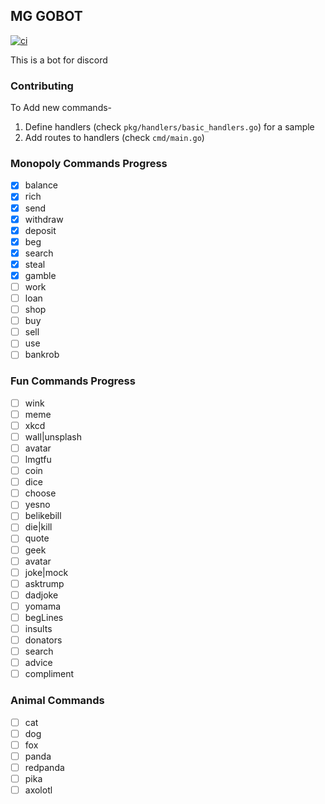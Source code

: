 ## MG GOBOT
[![ci](https://github.com/mridulganga/mg-gobot/actions/workflows/build.yaml/badge.svg)](https://github.com/mridulganga/mg-gobot/actions/workflows/build.yaml)

This is a bot for discord

### Contributing
To Add new commands-
1. Define handlers (check `pkg/handlers/basic_handlers.go`) for a sample
2. Add routes to handlers (check `cmd/main.go`)

### Monopoly Commands Progress
- [x] balance
- [x] rich
- [x] send
- [x] withdraw
- [x] deposit
- [x] beg
- [x] search
- [x] steal
- [x] gamble
- [ ] work
- [ ] loan
- [ ] shop
- [ ] buy
- [ ] sell
- [ ] use
- [ ] bankrob

### Fun Commands Progress
- [ ] wink
- [ ] meme
- [ ] xkcd
- [ ] wall|unsplash
- [ ] avatar
- [ ] lmgtfu
- [ ] coin
- [ ] dice
- [ ] choose
- [ ] yesno
- [ ] belikebill
- [ ] die|kill
- [ ] quote
- [ ] geek
- [ ] avatar
- [ ] joke|mock
- [ ] asktrump
- [ ] dadjoke
- [ ] yomama
- [ ] begLines
- [ ] insults
- [ ] donators
- [ ] search
- [ ] advice
- [ ] compliment

### Animal Commands
- [ ] cat
- [ ] dog
- [ ] fox
- [ ] panda
- [ ] redpanda
- [ ] pika
- [ ] axolotl
